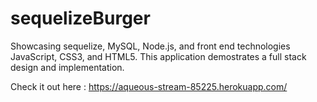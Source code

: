 # sequelizeBurger

Showcasing sequelize, MySQL, Node.js, and front end technologies JavaScript, CSS3, and HTML5.  This application demostrates a full stack design and implementation.

Check it out here : https://aqueous-stream-85225.herokuapp.com/
